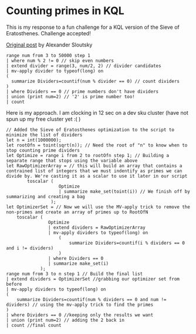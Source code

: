 # Counting primes in KQL
This is my response to a fun challenge for a KQL version of the Sieve of Eratosthenes. Challenge accepted!

[Original post](https://www.linkedin.com/posts/sloutsky_azure-data-explorer-activity-6914950553500291072-iQuu?utm_source=linkedin_share&utm_medium=member_desktop_web) by Alexander Sloutsky
``` kusto
range num from 3 to 50000 step 1 
| where num % 2 != 0 // skip even numbers
| extend divider = range(3, num/2, 2) // divider candidates
| mv-apply divider to typeof(long) on
(
  summarize Dividers=countif(num % divider == 0) // count dividers
)
| where Dividers == 0 // prime numbers don't have dividers
| union (print num=2) // '2' is prime number too!
| count
``` 

Here is my approach. I am clocking in 12 sec on a dev sku cluster (have not spun up my free cluster yet :( )

``` kusto
// Added the Sieve of Eratosthenes optimization to the script to minimize the list of dividers
let n = int(1000000);
let rootOfn = toint(sqrt(n)); // Need the root of "n" to know when to stop counting prime dividers
let Optimize = range i from 2 to rootOfn step 1; // Building a separate range that stops using the variable above
let RawOptimizerArray = // this will build an array that contains a contrained list of integers that we must indentify as primes we can divide by. We're casting it as a scalar to use it later in our script 
        toscalar (
                    Optimize
                    | summarize make_set(toint(i)) // We finish off by summarizing and creating a bag
                 );
let OptimizerSet = // Now we will use the MV-apply trick to remove the non-primes and create an array of primes up to RootOfN
    toscalar (
                Optimize
                | extend dividers = RawOptimizerArray
                | mv-apply dividers to typeof(long) on
                    (
                        summarize Dividers=countif(i % dividers == 0 and i != dividers)
                    )
                | where Dividers == 0
                | summarize make_set(i) 
             );
range num from 3 to n step 1 // Build the final list
| extend dividers = OptimizerSet //grabbing our optimizer set from before
| mv-apply dividers to typeof(long) on
(
    summarize Dividers=countif(num % dividers == 0 and num != dividers) // using the mv-apply trick to find the primes
)
| where Dividers == 0 //keeping only the results we want
| union (print num=2) // adding the 2 back in
| count //final count
``` 
